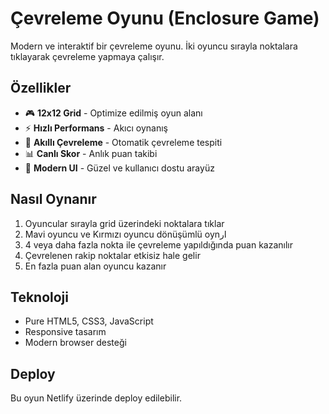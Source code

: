 # Çevreleme Oyunu (Enclosure Game)

Modern ve interaktif bir çevreleme oyunu. İki oyuncu sırayla noktalara tıklayarak çevreleme yapmaya çalışır.

## Özellikler

- 🎮 **12x12 Grid** - Optimize edilmiş oyun alanı
- ⚡ **Hızlı Performans** - Akıcı oynanış
- 🎯 **Akıllı Çevreleme** - Otomatik çevreleme tespiti
- 📊 **Canlı Skor** - Anlık puan takibi
- 🎨 **Modern UI** - Güzel ve kullanıcı dostu arayüz

## Nasıl Oynanır

1. Oyuncular sırayla grid üzerindeki noktalara tıklar
2. Mavi oyuncu ve Kırmızı oyuncu dönüşümlü oynار
3. 4 veya daha fazla nokta ile çevreleme yapıldığında puan kazanılır
4. Çevrelenen rakip noktalar etkisiz hale gelir
5. En fazla puan alan oyuncu kazanır

## Teknoloji

- Pure HTML5, CSS3, JavaScript
- Responsive tasarım
- Modern browser desteği

## Deploy

Bu oyun Netlify üzerinde deploy edilebilir.